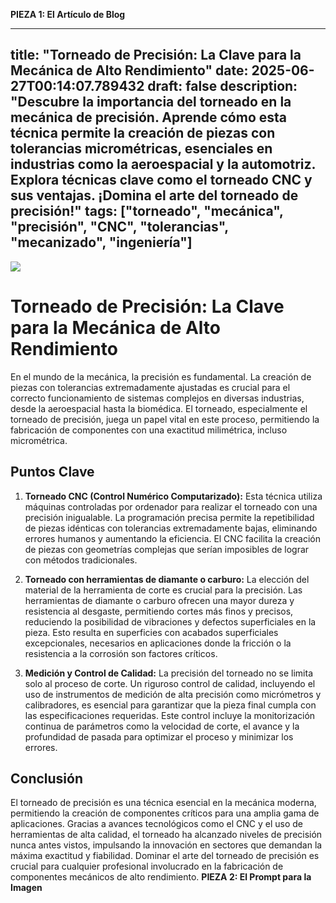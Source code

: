 **PIEZA 1: El Artículo de Blog**

---
title: "Torneado de Precisión: La Clave para la Mecánica de Alto Rendimiento"
date: 2025-06-27T00:14:07.789432
draft: false
description: "Descubre la importancia del torneado en la mecánica de precisión. Aprende cómo esta técnica permite la creación de piezas con tolerancias micrométricas, esenciales en industrias como la aeroespacial y la automotriz.  Explora técnicas clave como el torneado CNC y sus ventajas. ¡Domina el arte del torneado de precisión!"
tags: ["torneado", "mecánica", "precisión", "CNC", "tolerancias", "mecanizado", "ingeniería"]
---
![](/images/post-img-20250627001534.png)


# Torneado de Precisión: La Clave para la Mecánica de Alto Rendimiento

En el mundo de la mecánica, la precisión es fundamental.  La creación de piezas con tolerancias extremadamente ajustadas es crucial para el correcto funcionamiento de sistemas complejos en diversas industrias, desde la aeroespacial hasta la biomédica.  El torneado, especialmente el torneado de precisión, juega un papel vital en este proceso, permitiendo la fabricación de componentes con una exactitud milimétrica, incluso micrométrica.


## Puntos Clave

1. **Torneado CNC (Control Numérico Computarizado):** Esta técnica utiliza máquinas controladas por ordenador para realizar el torneado con una precisión inigualable.  La programación precisa permite la repetibilidad de piezas idénticas con tolerancias extremadamente bajas, eliminando errores humanos y aumentando la eficiencia.  El CNC facilita la creación de piezas con geometrías complejas que serían imposibles de lograr con métodos tradicionales.

2. **Torneado con herramientas de diamante o carburo:**  La elección del material de la herramienta de corte es crucial para la precisión.  Las herramientas de diamante o carburo ofrecen una mayor dureza y resistencia al desgaste, permitiendo cortes más finos y precisos, reduciendo la posibilidad de vibraciones y defectos superficiales en la pieza.  Esto resulta en superficies con acabados superficiales excepcionales, necesarios en aplicaciones donde la fricción o la resistencia a la corrosión son factores críticos.

3. **Medición y Control de Calidad:**  La precisión del torneado no se limita solo al proceso de corte.  Un riguroso control de calidad, incluyendo el uso de instrumentos de medición de alta precisión como micrómetros y calibradores, es esencial para garantizar que la pieza final cumpla con las especificaciones requeridas.  Este control incluye la monitorización continua de parámetros como la velocidad de corte, el avance y la profundidad de pasada para optimizar el proceso y minimizar los errores.


## Conclusión

El torneado de precisión es una técnica esencial en la mecánica moderna, permitiendo la creación de componentes críticos para una amplia gama de aplicaciones.  Gracias a avances tecnológicos como el CNC y el uso de herramientas de alta calidad, el torneado ha alcanzado niveles de precisión nunca antes vistos, impulsando la innovación en sectores que demandan la máxima exactitud y fiabilidad.  Dominar el arte del torneado de precisión es crucial para cualquier profesional involucrado en la fabricación de componentes mecánicos de alto rendimiento.
**PIEZA 2: El Prompt para la Imagen**